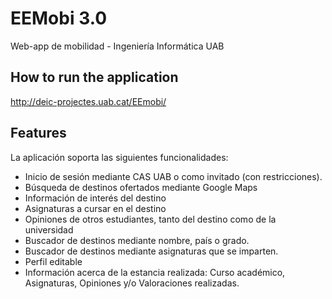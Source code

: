 # EEMobi 3.0
Web-app de mobilidad - Ingeniería Informática UAB

## How to run the application
http://deic-projectes.uab.cat/EEmobi/

## Features
La aplicación soporta las siguientes funcionalidades:
* Inicio de sesión mediante CAS UAB o como invitado (con restricciones).
* Búsqueda de destinos ofertados mediante Google Maps
* Información de interés del destino
* Asignaturas a cursar en el destino
* Opiniones de otros estudiantes, tanto del destino como de la universidad
* Buscador de destinos mediante nombre, país o grado.
* Buscador de destinos mediante asignaturas que se imparten.
* Perfil editable
* Información acerca de la estancia realizada: Curso académico, Asignaturas, Opiniones y/o Valoraciones realizadas.

